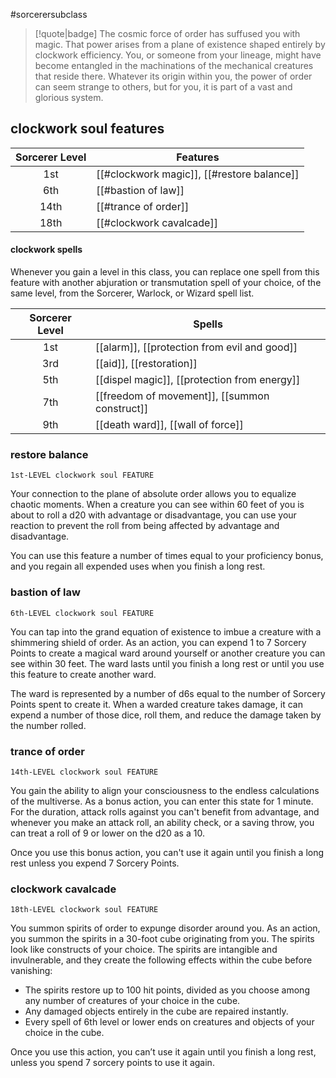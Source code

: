 #sorcerersubclass

> [!quote|badge] 
> The cosmic force of order has suffused you with magic. That power arises from a plane of existence shaped entirely by clockwork efficiency. You, or someone from your lineage, might have become entangled in the machinations of the mechanical creatures that reside there. Whatever its origin within you, the power of order can seem strange to others, but for you, it is part of a vast and glorious system.
## clockwork soul features
| **Sorcerer Level** | **Features**                               |
| :----------------: | ------------------------------------------ |
|        1st         | [[#clockwork magic]], [[#restore balance]] |
|        6th         | [[#bastion of law]]                        |
|        14th        | [[#trance of order]]                       |
|        18th        | [[#clockwork cavalcade]]                   |
#### clockwork spells
Whenever you gain a level in this class, you can replace one spell from this feature with another abjuration or transmutation spell of your choice, of the same level, from the Sorcerer, Warlock, or Wizard spell list.

| **Sorcerer Level** | **Spells**                                    |
| :----------------: | --------------------------------------------- |
|        1st         | [[alarm]], [[protection from evil and good]]  |
|        3rd         | [[aid]], [[restoration]]                      |
|        5th         | [[dispel magic]], [[protection from energy]]  |
|        7th         | [[freedom of movement]], [[summon construct]] |
|        9th         | [[death ward]], [[wall of force]]             |
### restore balance
`1st-LEVEL clockwork soul FEATURE`

Your connection to the plane of absolute order allows you to equalize chaotic moments. When a creature you can see within 60 feet of you is about to roll a d20 with advantage or disadvantage, you can use your reaction to prevent the roll from being affected by advantage and disadvantage.

You can use this feature a number of times equal to your proficiency bonus, and you regain all expended uses when you finish a long rest.
### bastion of law
`6th-LEVEL clockwork soul FEATURE`

You can tap into the grand equation of existence to imbue a creature with a shimmering shield of order. As an action, you can expend 1 to 7 Sorcery Points to create a magical ward around yourself or another creature you can see within 30 feet. The ward lasts until you finish a long rest or until you use this feature to create another ward.

The ward is represented by a number of d6s equal to the number of Sorcery Points spent to create it. When a warded creature takes damage, it can expend a number of those dice, roll them, and reduce the damage taken by the number rolled.
### trance of order
`14th-LEVEL clockwork soul FEATURE`

You gain the ability to align your consciousness to the endless calculations of the multiverse. As a bonus action, you can enter this state for 1 minute. For the duration, attack rolls against you can't benefit from advantage, and whenever you make an attack roll, an ability check, or a saving throw, you can treat a roll of 9 or lower on the d20 as a 10.

Once you use this bonus action, you can't use it again until you finish a long rest unless you expend 7 Sorcery Points.
### clockwork cavalcade
`18th-LEVEL clockwork soul FEATURE`

You summon spirits of order to expunge disorder around you. As an action, you summon the spirits in a 30-foot cube originating from you. The spirits look like constructs of your choice. The spirits are intangible and invulnerable, and they create the following effects within the cube before vanishing:
- The spirits restore up to 100 hit points, divided as you choose among any number of creatures of your choice in the cube.
- Any damaged objects entirely in the cube are repaired instantly.
- Every spell of 6th level or lower ends on creatures and objects of your choice in the cube.

Once you use this action, you can’t use it again until you finish a long rest, unless you spend 7 sorcery points to use it again.
